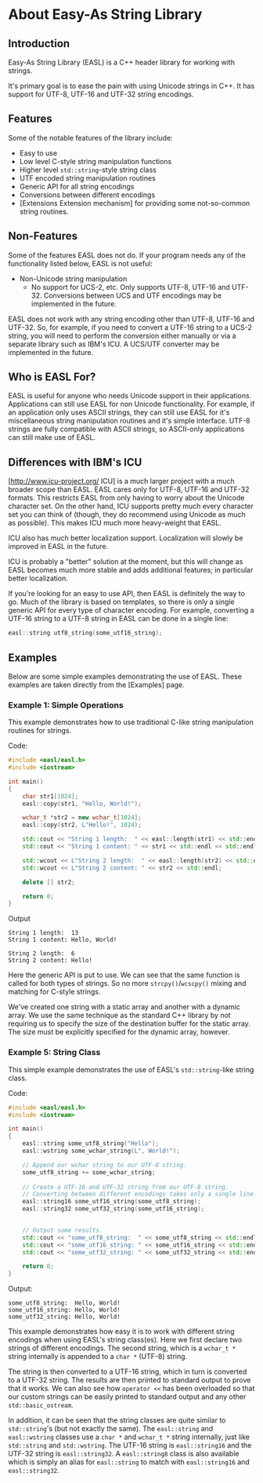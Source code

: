 About Easy-As String Library
============================

Introduction
------------
Easy-As String Library (EASL) is a C++ header library for working with strings.

It's primary goal is to ease the pain with using Unicode strings in C++. It has support for UTF-8, UTF-16 and UTF-32 string encodings.


Features
--------
Some of the notable features of the library include:

  * Easy to use
  * Low level C-style string manipulation functions
  * Higher level `std::string`-style string class
  * UTF encoded string manipulation routines
  * Generic API for all string encodings
  * Conversions between different encodings
  * [Extensions Extension mechanism] for providing some not-so-common string routines.

Non-Features
------------
Some of the features EASL does not do. If your program needs any of the functionality listed below, EASL is not useful:

  * Non-Unicode string manipulation
      * No support for UCS-2, etc. Only supports UTF-8, UTF-16 and UTF-32. Conversions between UCS and UTF encodings may be implemented in the future.

EASL does not work with any string encoding other than UTF-8, UTF-16 and UTF-32. So, for example, if you need to convert a UTF-16 string to a UCS-2 string, you will need to perform the conversion either manually or via a separate library such as IBM's ICU. A UCS/UTF converter may be implemented in the future.

Who is EASL For?
----------------
EASL is useful for anyone who needs Unicode support in their applications. Applications can still use EASL for non Unicode functionality. For example, if an application only uses ASCII strings, they can still use EASL for it's miscellaneous string manipulation routines and it's simple interface. UTF-8 strings are fully compatible with ASCII strings, so ASCII-only applications can still make use of EASL.


Differences with IBM's ICU
--------------------------
[http://www.icu-project.org/ ICU] is a much larger project with a much broader scope than EASL. EASL cares only for UTF-8, UTF-16 and UTF-32 formats. This restricts EASL from only having to worry about the Unicode character set. On the other hand, ICU supports pretty much every character set you can think of (though, they do recommend using Unicode as much as possible). This makes ICU much more heavy-weight that EASL.

ICU also has much better localization support. Localization will slowly be improved in EASL in the future.

ICU is probably a "better" solution at the moment, but this will change as EASL becomes much more stable and adds additional features; in particular better localization.

If you're looking for an easy to use API, then EASL is definitely the way to go. Much of the library is based on templates, so there is only a single generic API for every type of character encoding. For example, converting a UTF-16 string to a UTF-8 string in EASL can be done in a single line:

```c++
easl::string utf8_string(some_utf16_string);
```

Examples
--------
Below are some simple examples demonstrating the use of EASL. These examples are taken directly from the [Examples] page.

### Example 1: Simple Operations
This example demonstrates how to use traditional C-like string manipulation routines for strings.

Code:
```c++
#include <easl/easl.h>
#include <iostream>

int main()
{
    char str1[1024];
    easl::copy(str1, "Hello, World!");

    wchar_t *str2 = new wchar_t[1024];
    easl::copy(str2, L"Hello!", 1024);

    std::cout << "String 1 length:  " << easl::length(str1) << std::endl;
    std::cout << "String 1 content: " << str1 << std::endl << std::endl;

    std::wcout << L"String 2 length:  " << easl::length(str2) << std::endl;
    std::wcout << L"String 2 content: " << str2 << std::endl;

    delete [] str2;

    return 0;
}
```

Output
```
String 1 length:  13
String 1 content: Hello, World!

String 2 length:  6
String 2 content: Hello!
```

Here the generic API is put to use. We can see that the same function is called for both types of strings. So no more `strcpy()`/`wcscpy()` mixing and matching for C-style strings.

We've created one string with a static array and another with a dynamic array. We use the same technique as the standard C++ library by not requiring us to specify the size of the destination buffer for the static array. The size must be explicitly specified for the dynamic array, however.


### Example 5: String Class
This simple example demonstrates the use of EASL's `std::string`-like string class.

Code:
```c++
#include <easl/easl.h>
#include <iostream>

int main()
{
    easl::string some_utf8_string("Hello");
    easl::wstring some_wchar_string(L", World!");

    // Append our wchar string to our UTF-8 string.
    some_utf8_string += some_wchar_string;
    
    // Create a UTF-16 and UTF-32 string from our UTF-8 string.
    // Converting between different encodings takes only a single line.
    easl::string16 some_utf16_string(some_utf8_string);
    easl::string32 some_utf32_string(some_utf16_string);
    

    // Output some results.
    std::cout << "some_utf8_string:  " << some_utf8_string << std::endl;
    std::cout << "some_utf16_string: " << some_utf16_string << std::endl;
    std::cout << "some_utf32_string: " << some_utf32_string << std::endl;

    return 0;
}
```

Output:
```
some_utf8_string:  Hello, World!
some_utf16_string: Hello, World!
some_utf32_string: Hello, World!
```

This example demonstrates how easy it is to work with different string encodings when using EASL's string class(es). Here we first declare two strings of different encodings. The second string, which is a `wchar_t *` string internally is appended to a `char *` (UTF-8) string.

The string is then converted to a UTF-16 string, which in turn is converted to a UTF-32 string. The results are then printed to standard output to prove that it works. We can also see how `operator <<` has been overloaded so that our custom strings can be easily printed to standard output and any other `std::basic_ostream`.

In addition, it can be seen that the string classes are quite similar to `std::string`'s (but not exactly the same). The `easl::string` and `easl::wstring` classes use a `char *` and `wchar_t *` string internally, just like `std::string` and `std::wstring`. The UTF-16 string is `easl::string16` and the UTF-32 string is `easl::string32`. A `easl::string8` class is also available which is simply an alias for `easl::string` to match with `easl::string16` and `easl::string32`.